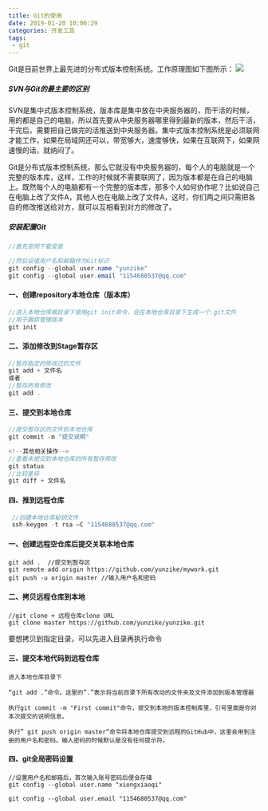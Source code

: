 ```yaml
---
title: Git的使用  
date: 2019-01-20 10:00:29  
categories: 开发工具   
tags:  
 - git
---
```

Git是目前世界上最先进的分布式版本控制系统。工作原理图如下图所示：
![](https://ws4.sinaimg.cn/large/006tNc79gy1fzcduerjn8j31f20k6n2w.jpg)

##### SVN与Git的最主要的区别
SVN是集中式版本控制系统，版本库是集中放在中央服务器的，而干活的时候，用的都是自己的电脑，所以首先要从中央服务器哪里得到最新的版本，然后干活，干完后，需要把自己做完的活推送到中央服务器。集中式版本控制系统是必须联网才能工作，如果在局域网还可以，带宽够大，速度够快，如果在互联网下，如果网速慢的话，就纳闷了。

Git是分布式版本控制系统，那么它就没有中央服务器的，每个人的电脑就是一个完整的版本库，这样，工作的时候就不需要联网了，因为版本都是在自己的电脑上。既然每个人的电脑都有一个完整的版本库，那多个人如何协作呢？比如说自己在电脑上改了文件A，其他人也在电脑上改了文件A，这时，你们两之间只需把各自的修改推送给对方，就可以互相看到对方的修改了。
##### 安装配置Git
````java
//首先官网下载安装

//然后设值用户名和邮箱作为Git标识
git config --global user.name "yunzike"
git config --global user.email "1154680537@qq.com"
````

#### 一、创建repository本地仓库（版本库）
````java
//进入本地仓库根目录下使用git init命令，会在本地仓库目录下生成一个.git文件
//用于跟踪管理版本
git init
````

#### 二、添加修改到Stage暂存区
````java
//暂存指定的修改过的文件
git add + 文件名
或者
//暂存所有修改
git add .
````

#### 三、提交到本地仓库
````java
//提交暂存区的文件到本地仓库
git commit -m "提交说明"

<!--其他相关操作-->
//查看未提交到本地仓库的所有暂存修改
git status
//比较差异
git diff + 文件名
````

#### 四、推到远程仓库
````java
 //创建本地仓库秘钥文件
 ssh-keygen -t rsa –C "1154680537@qq.com"
````
#### 一、创建远程空仓库后提交关联本地仓库
````
git add .  //提交到暂存区
git remote add origin https://github.com/yunzike/mywork.git
git push -u origin master //输入用户名和密码
````

#### 二、拷贝远程仓库到本地
````
//git clone + 远程仓库clone URL
git clone master https://github.com/yunzike/yunzike.git
````
要想拷贝到指定目录，可以先进入目录再执行命令

#### 三、提交本地代码到远程仓库
````
进入本地仓库目录下

“git add .”命令。这里的”.”表示将当前目录下所有改动的文件夹及文件添加到版本管理器

执行git commit -m "First commit"命令，提交到本地的版本控制库里，引号里面是你对本次提交的说明信息。

执行” git push origin master“命令将本地仓库提交到远程的GitHub中，这里会用到注册的用户名和密码。输入密码的时候默认是没有任何提示符。
````


#### 四、git全局密码设置
````
//设置用户名和邮箱后，首次输入账号密码后便会存储
git config --global user.name "xiongxiaoqi"

git config --global user.email "1154680537@qq.com"
````


